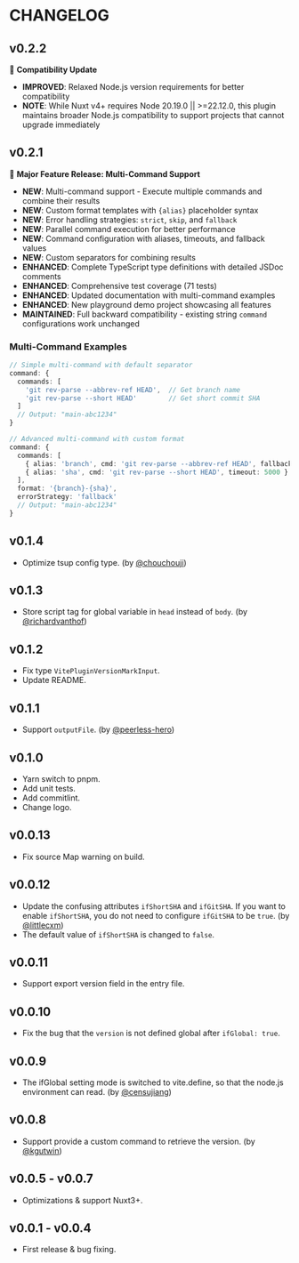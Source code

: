 # CHANGELOG

## v0.2.2

🔧 **Compatibility Update**

- **IMPROVED**: Relaxed Node.js version requirements for better compatibility
- **NOTE**: While Nuxt v4+ requires Node 20.19.0 || >=22.12.0, this plugin maintains broader Node.js compatibility to support projects that cannot upgrade immediately

## v0.2.1

🎉 **Major Feature Release: Multi-Command Support**

- **NEW**: Multi-command support - Execute multiple commands and combine their results
- **NEW**: Custom format templates with `{alias}` placeholder syntax
- **NEW**: Error handling strategies: `strict`, `skip`, and `fallback`
- **NEW**: Parallel command execution for better performance
- **NEW**: Command configuration with aliases, timeouts, and fallback values
- **NEW**: Custom separators for combining results
- **ENHANCED**: Complete TypeScript type definitions with detailed JSDoc comments
- **ENHANCED**: Comprehensive test coverage (71 tests)
- **ENHANCED**: Updated documentation with multi-command examples
- **ENHANCED**: New playground demo project showcasing all features
- **MAINTAINED**: Full backward compatibility - existing string `command` configurations work unchanged

### Multi-Command Examples

```typescript
// Simple multi-command with default separator
command: {
  commands: [
    'git rev-parse --abbrev-ref HEAD',  // Get branch name
    'git rev-parse --short HEAD'        // Get short commit SHA
  ]
  // Output: "main-abc1234"
}

// Advanced multi-command with custom format
command: {
  commands: [
    { alias: 'branch', cmd: 'git rev-parse --abbrev-ref HEAD', fallback: 'unknown' },
    { alias: 'sha', cmd: 'git rev-parse --short HEAD', timeout: 5000 }
  ],
  format: '{branch}-{sha}',
  errorStrategy: 'fallback'
  // Output: "main-abc1234"
}
```

## v0.1.4

- Optimize tsup config type. (by [@chouchouji](https://github.com/ZhongxuYang/vite-plugin-version-mark/pull/16))

## v0.1.3

- Store script tag for global variable in `head` instead of `body`. (by [@richardvanthof](https://github.com/ZhongxuYang/vite-plugin-version-mark/pull/15))

## v0.1.2

- Fix type `VitePluginVersionMarkInput`.
- Update README.

## v0.1.1

- Support `outputFile`. (by [@peerless-hero](https://github.com/ZhongxuYang/vite-plugin-version-mark/pull/13))

## v0.1.0

- Yarn switch to pnpm.
- Add unit tests.
- Add commitlint.
- Change logo.

## v0.0.13

- Fix source Map warning on build.

## v0.0.12

- Update the confusing attributes `ifShortSHA` and `ifGitSHA`. If you want to enable `ifShortSHA`, you do not need to configure `ifGitSHA` to be `true`. (by [@littlecxm](https://github.com/ZhongxuYang/vite-plugin-version-mark/issues/8))
- The default value of `ifShortSHA` is changed to `false`.

## v0.0.11

- Support export version field in the entry file.

## v0.0.10

- Fix the bug that the `version` is not defined global after `ifGlobal: true`.

## v0.0.9

- The ifGlobal setting mode is switched to vite.define, so that the node.js environment can read. (by [@censujiang](https://github.com/ZhongxuYang/vite-plugin-version-mark/pull/4))

## v0.0.8

- Support provide a custom command to retrieve the version. (by [@kgutwin](https://github.com/kgutwin))

## v0.0.5 - v0.0.7

- Optimizations & support Nuxt3+.

## v0.0.1 - v0.0.4

- First release & bug fixing.
